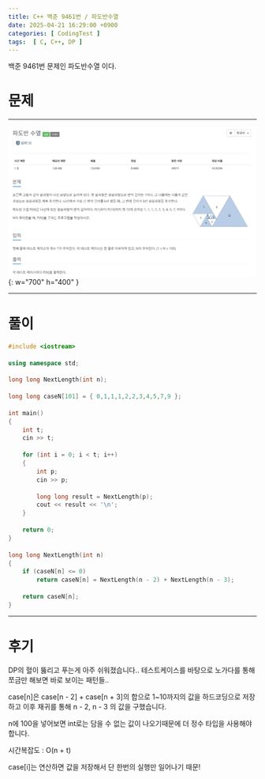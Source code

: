 ```yaml
---
title: C++ 백준 9461번 / 파도반수열
date: 2025-04-21 16:29:00 +0900
categories: [ CodingTest ]  
tags:  [ C, C++, DP ]
---
```


백준 9461번 문제인 파도반수열 이다.

# 문제   
---------------------------------------

![Desktop View](/assets/img/파도반수열.png){: w="700" h="400" }

---------------------------------------

# 풀이

```c++
#include <iostream>

using namespace std;

long long NextLength(int n);

long long caseN[101] = { 0,1,1,1,2,2,3,4,5,7,9 };

int main()
{
    int t;
    cin >> t;
    
    for (int i = 0; i < t; i++)
    {
        int p;
        cin >> p;
        
        long long result = NextLength(p);
        cout << result << '\n';
    }
    
    return 0;
}

long long NextLength(int n)
{
    if (caseN[n] <= 0)
        return caseN[n] = NextLength(n - 2) + NextLength(n - 3);
    
    return caseN[n];
}
```
---------------------------------------

# 후기

DP의 혈이 뚫리고 푸는게 아주 쉬워졌습니다.. 테스트케이스를 바탕으로 노가다를 통해 쪼금만 해보면 바로 보이는 패턴들..

case[n]은 case[n - 2] + case[n + 3]의 합으로 1~10까지의 값을 하드코딩으로 저장하고 이후 재귀를 통해 n - 2, n - 3 의 값을 구했습니다.

n에 100을 넣어보면 int로는 담을 수 없는 값이 나오기때문에 더 정수 타입을 사용해야합니다. 

시간복잡도 : O(n + t) 

case[i]는 연산하면 값을 저장해서 단 한번의 실행만 일어나기 때문! 
